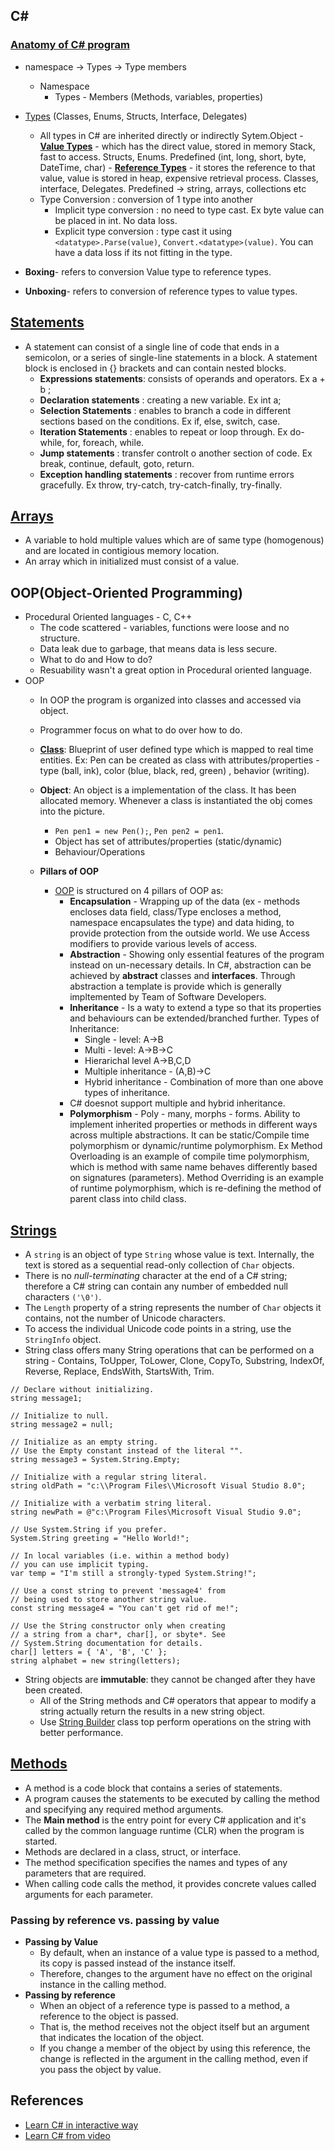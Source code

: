 ## C#
### [Anatomy of C# program](https://docs.microsoft.com/en-us/dotnet/csharp/fundamentals/program-structure/)
- namespace -> Types -> Type members
    - Namespace
        - Types - Members (Methods, variables, properties)
- [Types](https://docs.microsoft.com/en-us/dotnet/csharp/tour-of-csharp/types) (Classes, Enums, Structs, Interface, Delegates)
  - All types in C# are inherited directly or indirectly Sytem.Object
        - **[Value Types](https://docs.microsoft.com/en-us/dotnet/csharp/language-reference/builtin-types/value-types)** - which has the direct value, stored in memory Stack, fast to access. Structs, Enums. Predefined (int, long, short, byte, DateTime, char)
        - **[Reference Types](https://docs.microsoft.com/en-us/dotnet/csharp/language-reference/keywords/reference-types)** - it stores the reference to that value, value is stored in heap, expensive retrieval process. Classes, interface, Delegates. Predefined -> string, arrays, collections etc
  - Type Conversion : conversion of 1 type into another 
    - Implicit type conversion : no need to type cast. Ex byte value can be placed in int. No data loss.
    - Explicit type conversion : type cast it using `<datatype>.Parse(value)`, `Convert.<datatype>(value)`. You can have a data loss if its not fitting in the type.
  
- **Boxing**- refers to conversion Value type to reference types.
- **Unboxing**- refers to conversion of reference types to value types.

## [Statements](https://docs.microsoft.com/en-us/dotnet/csharp/programming-guide/statements-expressions-operators/statements)
- A statement can consist of a single line of code that ends in a semicolon, or a series of single-line statements in a block. A statement block is enclosed in {} brackets and can contain nested blocks.
  -  **Expressions statements**: consists of operands and operators. Ex a + b ;
  -  **Declaration statements** : creating a new variable. Ex int a;
  -  **Selection Statements** : enables to branch a code in different sections based on the conditions. Ex if, else, switch, case.
  -  **Iteration Statements** : enables to repeat or loop through. Ex do-while, for, foreach, while.
  -  **Jump statements** : transfer controlt o another section of code. Ex break, continue, default, goto, return.
  -  **Exception handling statements** : recover from runtime errors gracefully. Ex throw, try-catch, try-catch-finally, try-finally.

## [Arrays](https://docs.microsoft.com/en-us/dotnet/csharp/programming-guide/arrays/) 
- A variable to hold multiple values which are of same type (homogenous) and are located in contigious memory location.
- An array which in initialized must consist of a value.

## OOP(Object-Oriented Programming)
- Procedural Oriented languages - C, C++
  - The code scattered - variables, functions were loose and no structure.
  - Data leak due to garbage, that means data is less secure.
  - What to do and How to do?
  - Resuability wasn't a great option in Procedural oriented language.
- OOP
  - In OOP the program is organized into classes and accessed via object.
  - Programmer focus on what to do over how to do.
  - **[Class](https://docs.microsoft.com/en-us/dotnet/csharp/fundamentals/tutorials/classes)**: Blueprint of user defined type which is mapped to real time entities. Ex: Pen can be created as class with attributes/properties - type (ball, ink), color (blue, black, red, green) , behavior (writing).
  - **Object**: An object is a implementation of the class. It has been allocated memory. Whenever a class is instantiated the obj comes into the picture.
    - `Pen pen1 = new Pen();`, `Pen pen2 = pen1`.
    - Object has set of attributes/properties (static/dynamic)
    - Behaviour/Operations
  
  - **Pillars of OOP**
    - [OOP](https://docs.microsoft.com/en-us/dotnet/csharp/fundamentals/tutorials/oop) is structured on 4 pillars of OOP as:
      - **Encapsulation** - Wrapping up of the data (ex - methods encloses data field, class/Type encloses a method, namespace encapsulates the type) and data hiding, to provide protection from the outside world. We use Access modifiers to provide various levels of access.
      - **Abstraction** - Showing only essential features of the program instead on un-necessary details. In C#, abstraction can be achieved by **abstract** classes and **interfaces**. Through abstraction a template is provide which is generally impltemented by Team of Software Developers.
      - **Inheritance** - Is a waty to extend a type so that its properties and behaviours can be extended/branched further. Types of Inheritance:
        - Single - level: A->B
        - Multi - level: A->B->C
        - Hierarichal level A->B,C,D
        - Multiple inheritance - (A,B)->C
        - Hybrid inheritance - Combination of more than one above types of inheritance.
      - C# doesnot support multiple and hybrid inheritance.
      - **Polymorphism** - Poly - many, morphs - forms. Ability to implement inherited properties or methods in different ways across multiple abstractions. It can be static/Compile time polymorphism or dynamic/runtime  polymorphism. Ex Method Overloading is an example of compile time polymorphism, which is method with same name behaves differently based on signatures (parameters). Method Overriding is an example of runtime polymorphism, which is re-defining the method of parent class into child class. 
## [Strings](https://docs.microsoft.com/en-us/dotnet/csharp/programming-guide/strings/)
- A `string` is an object of type `String` whose value is text. Internally, the text is stored as a sequential read-only collection of `Char` objects. 
- There is no *null-terminating* character at the end of a C# string; therefore a C# string can contain any number of embedded null characters `('\0')`. 
- The `Length` property of a string represents the number of `Char` objects it contains, not the number of Unicode characters. 
- To access the individual Unicode code points in a string, use the `StringInfo` object.
- String class offers many String operations that can be performed on a string - Contains, ToUpper, ToLower, Clone, CopyTo, Substring, IndexOf, Reverse, Replace, EndsWith, StartsWith, Trim.
```
// Declare without initializing.
string message1;

// Initialize to null.
string message2 = null;

// Initialize as an empty string.
// Use the Empty constant instead of the literal "".
string message3 = System.String.Empty;

// Initialize with a regular string literal.
string oldPath = "c:\\Program Files\\Microsoft Visual Studio 8.0";

// Initialize with a verbatim string literal.
string newPath = @"c:\Program Files\Microsoft Visual Studio 9.0";

// Use System.String if you prefer.
System.String greeting = "Hello World!";

// In local variables (i.e. within a method body)
// you can use implicit typing.
var temp = "I'm still a strongly-typed System.String!";

// Use a const string to prevent 'message4' from
// being used to store another string value.
const string message4 = "You can't get rid of me!";

// Use the String constructor only when creating
// a string from a char*, char[], or sbyte*. See
// System.String documentation for details.
char[] letters = { 'A', 'B', 'C' };
string alphabet = new string(letters);
```
- String objects are **immutable**: they cannot be changed after they have been created. 
  - All of the String methods and C# operators that appear to modify a string actually return the results in a new string object.
  - Use [String Builder](https://docs.microsoft.com/en-us/dotnet/api/system.text.stringbuilder?view=net-5.0) class top perform operations on the string with better performance.

## [Methods](https://docs.microsoft.com/en-us/dotnet/csharp/programming-guide/classes-and-structs/methods)
- A method is a code block that contains a series of statements.
- A program causes the statements to be executed by calling the method and specifying any required method arguments.
- The **Main method** is the entry point for every C# application and it's called by the common language runtime (CLR) when the program is started.
- Methods are declared in a class, struct, or interface.
- The method specification specifies the names and types of any parameters that are required.
- When calling code calls the method, it provides concrete values called arguments for each parameter.
### Passing by reference vs. passing by value
- **Passing by Value**
  - By default, when an instance of a value type is passed to a method, its copy is passed instead of the instance itself. 
  - Therefore, changes to the argument have no effect on the original instance in the calling method. 
- **Passing by reference** 
  - When an object of a reference type is passed to a method, a reference to the object is passed. 
  - That is, the method receives not the object itself but an argument that indicates the location of the object.
  - If you change a member of the object by using this reference, the change is reflected in the argument in the calling method, even if you pass the object by value.

## References
- [Learn C# in interactive way](https://docs.microsoft.com/en-us/users/dotnet/collections/yz26f8y64n7k07)
- [Learn C# from video](https://channel9.msdn.com/Series/CSharp-Fundamentals-for-Absolute-Beginners)
